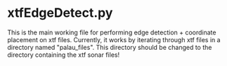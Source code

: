 # xtfEdgeDetect.py

This is the main working file for performing edge detection + coordinate placement on xtf files. Currently, it works by iterating through xtf files in a directory named "palau_files". This directory should be changed to the directory containing the xtf sonar files!
